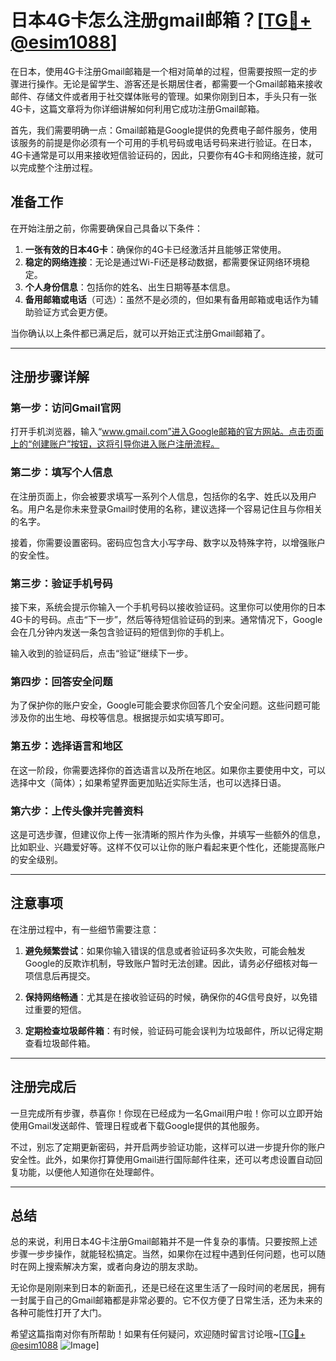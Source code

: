 # 日本4G卡怎么注册gmail邮箱？[[TG💪+ @esim1088](https://t.me/s/esim1088)]

在日本，使用4G卡注册Gmail邮箱是一个相对简单的过程，但需要按照一定的步骤进行操作。无论是留学生、游客还是长期居住者，都需要一个Gmail邮箱来接收邮件、存储文件或者用于社交媒体账号的管理。如果你刚到日本，手头只有一张4G卡，这篇文章将为你详细讲解如何利用它成功注册Gmail邮箱。

首先，我们需要明确一点：Gmail邮箱是Google提供的免费电子邮件服务，使用该服务的前提是你必须有一个可用的手机号码或电话号码来进行验证。在日本，4G卡通常是可以用来接收短信验证码的，因此，只要你有4G卡和网络连接，就可以完成整个注册过程。

## 准备工作

在开始注册之前，你需要确保自己具备以下条件：

1. **一张有效的日本4G卡**：确保你的4G卡已经激活并且能够正常使用。
2. **稳定的网络连接**：无论是通过Wi-Fi还是移动数据，都需要保证网络环境稳定。
3. **个人身份信息**：包括你的姓名、出生日期等基本信息。
4. **备用邮箱或电话**（可选）：虽然不是必须的，但如果有备用邮箱或电话作为辅助验证方式会更方便。

当你确认以上条件都已满足后，就可以开始正式注册Gmail邮箱了。

---

## 注册步骤详解

### 第一步：访问Gmail官网

打开手机浏览器，输入“www.gmail.com”进入Google邮箱的官方网站。点击页面上的“创建账户”按钮，这将引导你进入账户注册流程。

### 第二步：填写个人信息

在注册页面上，你会被要求填写一系列个人信息，包括你的名字、姓氏以及用户名。用户名是你未来登录Gmail时使用的名称，建议选择一个容易记住且与你相关的名字。

接着，你需要设置密码。密码应包含大小写字母、数字以及特殊字符，以增强账户的安全性。

### 第三步：验证手机号码

接下来，系统会提示你输入一个手机号码以接收验证码。这里你可以使用你的日本4G卡的号码。点击“下一步”，然后等待短信验证码的到来。通常情况下，Google会在几分钟内发送一条包含验证码的短信到你的手机上。

输入收到的验证码后，点击“验证”继续下一步。

### 第四步：回答安全问题

为了保护你的账户安全，Google可能会要求你回答几个安全问题。这些问题可能涉及你的出生地、母校等信息。根据提示如实填写即可。

### 第五步：选择语言和地区

在这一阶段，你需要选择你的首选语言以及所在地区。如果你主要使用中文，可以选择中文（简体）；如果希望界面更加贴近实际生活，也可以选择日语。

### 第六步：上传头像并完善资料

这是可选步骤，但建议你上传一张清晰的照片作为头像，并填写一些额外的信息，比如职业、兴趣爱好等。这样不仅可以让你的账户看起来更个性化，还能提高账户的安全级别。

---

## 注意事项

在注册过程中，有一些细节需要注意：

1. **避免频繁尝试**：如果你输入错误的信息或者验证码多次失败，可能会触发Google的反欺诈机制，导致账户暂时无法创建。因此，请务必仔细核对每一项信息后再提交。
   
2. **保持网络畅通**：尤其是在接收验证码的时候，确保你的4G信号良好，以免错过重要的短信。

3. **定期检查垃圾邮件箱**：有时候，验证码可能会误判为垃圾邮件，所以记得定期查看垃圾邮件箱。

---

## 注册完成后

一旦完成所有步骤，恭喜你！你现在已经成为一名Gmail用户啦！你可以立即开始使用Gmail发送邮件、管理日程或者下载Google提供的其他服务。

不过，别忘了定期更新密码，并开启两步验证功能，这样可以进一步提升你的账户安全性。此外，如果你打算使用Gmail进行国际邮件往来，还可以考虑设置自动回复功能，以便他人知道你在处理邮件。

---

## 总结

总的来说，利用日本4G卡注册Gmail邮箱并不是一件复杂的事情。只要按照上述步骤一步步操作，就能轻松搞定。当然，如果你在过程中遇到任何问题，也可以随时在网上搜索解决方案，或者向身边的朋友求助。

无论你是刚刚来到日本的新面孔，还是已经在这里生活了一段时间的老居民，拥有一封属于自己的Gmail邮箱都是非常必要的。它不仅方便了日常生活，还为未来的各种可能性打开了大门。

希望这篇指南对你有所帮助！如果有任何疑问，欢迎随时留言讨论哦~[[TG💪+ @esim1088](https://t.me/s/esim1088) ![Image](https://i.postimg.cc/4NQfJmqS/Snipaste-2025-05-13-00-14-12.png)]